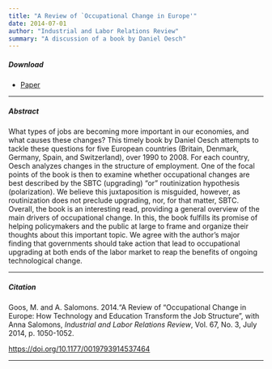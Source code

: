 ```yaml
---
title: "A Review of `Occupational Change in Europe'" 
date: 2014-07-01
author: "Industrial and Labor Relations Review"
summary: "A discussion of a book by Daniel Oesch"
---
```


##### Download

+ [Paper](/5.pdf)
---

##### Abstract

What types of jobs are becoming more important in our economies, and what causes these changes? This timely book by Daniel Oesch attempts to tackle these questions for five European countries (Britain, Denmark, Germany, Spain, and Switzerland), over 1990 to 2008. For each country, Oesch analyzes changes in the structure of employment.  One of the focal points of the book is then to examine whether occupational changes are best described by the SBTC (upgrading) “or” routinization hypothesis (polarization). We believe this juxtaposition is misguided, however, as routinization does not preclude upgrading, nor, for that matter, SBTC. Overall, the book is an interesting read, providing a general overview of the main drivers of occupational change. In this, the book fulfills its promise of helping policymakers and the public at large to frame and organize their thoughts about this important topic. We agree with the author’s major finding that governments should take action that lead to occupational upgrading at both ends of the labor market to reap the benefits of ongoing technological change.

---

##### Citation

Goos, M. and A. Salomons. 2014.“A Review of “Occupational Change in Europe: How Technology and Education Transform the Job Structure”, with Anna Salomons, *Industrial and Labor Relations Review*, Vol. 67, No. 3, July 2014, p. 1050-1052.

https://doi.org/10.1177/0019793914537464  

---


